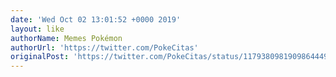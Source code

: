 ```yaml
---
date: 'Wed Oct 02 13:01:52 +0000 2019'
layout: like
authorName: Memes Pokémon
authorUrl: 'https://twitter.com/PokeCitas'
originalPost: 'https://twitter.com/PokeCitas/status/1179380981909864449'
---
```

